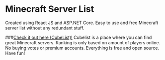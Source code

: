 # Minecraft Server List
Created using React JS and ASP.NET Core. Easy to use and free Minecraft server list without any redundant stuff.

###[Check it out here (CubeList)!](https://cubelist.knasuta.me/)
Cubelist is a place where you can find great Minecraft servers. Ranking is only based on amount of players online. 
No buying votes or premium accounts. Everything is free and open source. Have fun!